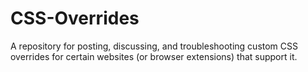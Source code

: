 # CSS-Overrides
A repository for posting, discussing, and troubleshooting custom CSS overrides for certain websites (or browser extensions) that support it.
